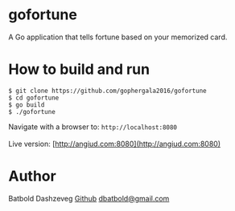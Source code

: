 gofortune
=========

A Go application that tells fortune based on your memorized card.<br>

How to build and run
====================
```
$ git clone https://github.com/gophergala2016/gofortune
$ cd gofortune
$ go build
$ ./gofortune
```
Navigate with a browser to: ```http://localhost:8080```
<br><br>
Live version: [http://angiud.com:8080](http://angiud.com:8080)

Author
======
Batbold Dashzeveg [Github](https://github.com/dbatbold) [dbatbold@gmail.com](mailto:dbatbold@gmail.com)
<br>
